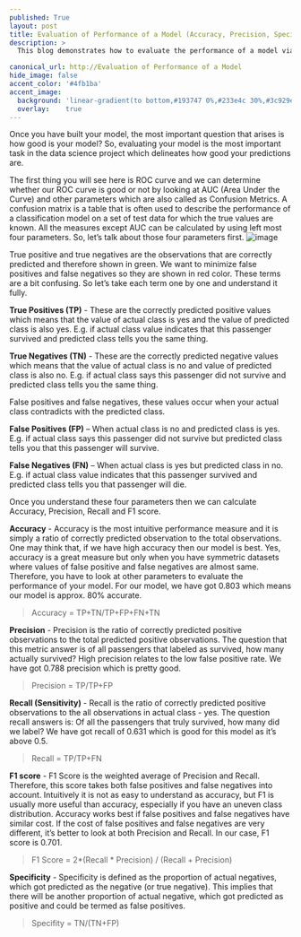 ```yaml
---
published: True
layout: post
title: Evaluation of Performance of a Model (Accuracy, Precision, Specifity, Recall/Sensitivity & F1 Score)
description: >
  This blog demonstrates how to evaluate the performance of a model via Accuracy, Precision, Specifity, Recall/Sensitivity & F1 Score metrics.

canonical_url: http://Evaluation of Performance of a Model
hide_image: false
accent_color: '#4fb1ba'
accent_image:
  background: 'linear-gradient(to bottom,#193747 0%,#233e4c 30%,#3c929e 50%,#d5d5d4 70%,#cdccc8 100%)'
  overlay:    true
---
```


Once you have built your model, the most important question that arises is how good is your model? 
So, evaluating your model is the most important task in the data science project which delineates how good your predictions are.

The first thing you will see here is ROC curve and we can determine whether our ROC curve is good or not by looking at AUC (Area Under the Curve) and other parameters which are also called as Confusion Metrics. 
A confusion matrix is a table that is often used to describe the performance of a classification model on a set of test data for which the true values are known. 
All the measures except AUC can be calculated by using left most four parameters. 
So, let’s talk about those four parameters first.
![image](https://user-images.githubusercontent.com/37147511/159992279-d241f064-f72b-4381-b7bc-4f14fbe441ad.png)

True positive and true negatives are the observations that are correctly predicted and therefore shown in green. We want to minimize false positives and false negatives so they are shown in red color. These terms are a bit confusing. So let’s take each term one by one and understand it fully.

**True Positives (TP)** - These are the correctly predicted positive values which means that the value of actual class is yes and the value of predicted class is also yes. E.g. if actual class value indicates that this passenger survived and predicted class tells you the same thing.

**True Negatives (TN)** - These are the correctly predicted negative values which means that the value of actual class is no and value of predicted class is also no. E.g. if actual class says this passenger did not survive and predicted class tells you the same thing.

False positives and false negatives, these values occur when your actual class contradicts with the predicted class.

**False Positives (FP)** – When actual class is no and predicted class is yes. E.g. if actual class says this passenger did not survive but predicted class tells you that this passenger will survive.

**False Negatives (FN)** – When actual class is yes but predicted class in no. E.g. if actual class value indicates that this passenger survived and predicted class tells you that passenger will die.

Once you understand these four parameters then we can calculate Accuracy, Precision, Recall and F1 score.

**Accuracy** - Accuracy is the most intuitive performance measure and it is simply a ratio of correctly predicted observation to the total observations. One may think that, if we have high accuracy then our model is best. Yes, accuracy is a great measure but only when you have symmetric datasets where values of false positive and false negatives are almost same. Therefore, you have to look at other parameters to evaluate the performance of your model. For our model, we have got 0.803 which means our model is approx. 80% accurate.

> Accuracy = TP+TN/TP+FP+FN+TN

**Precision** - Precision is the ratio of correctly predicted positive observations to the total predicted positive observations. The question that this metric answer is of all passengers that labeled as survived, how many actually survived? High precision relates to the low false positive rate. We have got 0.788 precision which is pretty good.

> Precision = TP/TP+FP

**Recall (Sensitivity)** - Recall is the ratio of correctly predicted positive observations to the all observations in actual class - yes. The question recall answers is: Of all the passengers that truly survived, how many did we label? We have got recall of 0.631 which is good for this model as it’s above 0.5.

> Recall = TP/TP+FN

**F1 score** - F1 Score is the weighted average of Precision and Recall. Therefore, this score takes both false positives and false negatives into account. Intuitively it is not as easy to understand as accuracy, but F1 is usually more useful than accuracy, especially if you have an uneven class distribution. Accuracy works best if false positives and false negatives have similar cost. If the cost of false positives and false negatives are very different, it’s better to look at both Precision and Recall. In our case, F1 score is 0.701.

> F1 Score = 2*(Recall * Precision) / (Recall + Precision)

**Specificity** - Specificity is defined as the proportion of actual negatives, which got predicted as the negative (or true negative). This implies that there will be another proportion of actual negative, which got predicted as positive and could be termed as false positives. 

> Specifity = TN/(TN+FP) 
